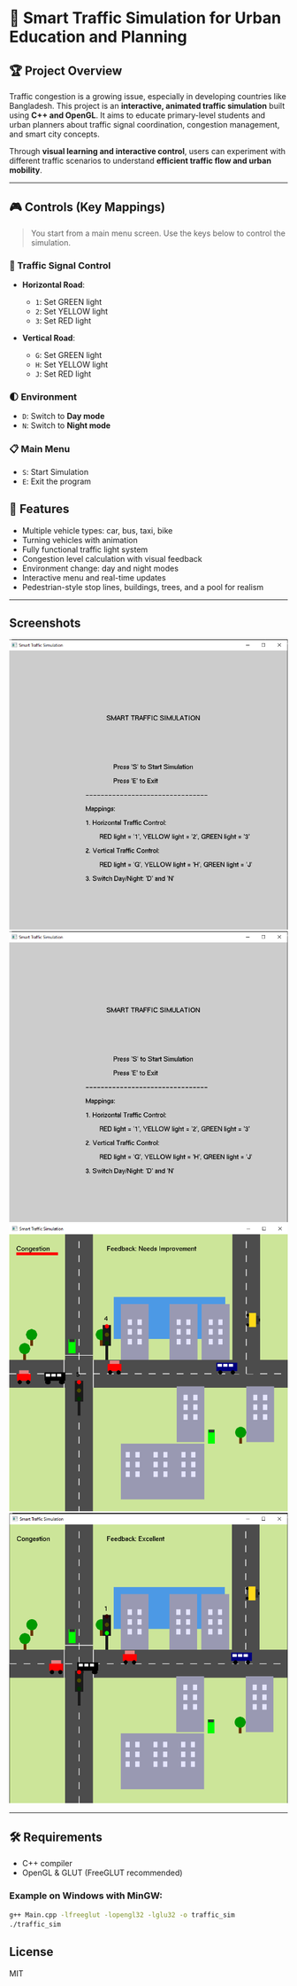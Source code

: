 # 🚦 Smart Traffic Simulation for Urban Education and Planning

## 🏆 Project Overview
Traffic congestion is a growing issue, especially in developing countries like Bangladesh. This project is an **interactive, animated traffic simulation** built using **C++ and OpenGL**. It aims to educate primary-level students and urban planners about traffic signal coordination, congestion management, and smart city concepts.

Through **visual learning and interactive control**, users can experiment with different traffic scenarios to understand **efficient traffic flow and urban mobility**.

---

## 🎮 Controls (Key Mappings)

> You start from a main menu screen. Use the keys below to control the simulation.

### 🚥 Traffic Signal Control

- **Horizontal Road**:
  - `1`: Set GREEN light
  - `2`: Set YELLOW light
  - `3`: Set RED light

- **Vertical Road**:
  - `G`: Set GREEN light
  - `H`: Set YELLOW light
  - `J`: Set RED light

### 🌓 Environment

- `D`: Switch to **Day mode**
- `N`: Switch to **Night mode**

### 📋 Main Menu

- `S`: Start Simulation
- `E`: Exit the program

## 🚗 Features

- Multiple vehicle types: car, bus, taxi, bike
- Turning vehicles with animation
- Fully functional traffic light system
- Congestion level calculation with visual feedback
- Environment change: day and night modes
- Interactive menu and real-time updates
- Pedestrian-style stop lines, buildings, trees, and a pool for realism

---

## Screenshots
![Menu](images/menu.png)
![Night Mode](images/menu.png)
![Congestion](images/2.png)
![Image](images/1.png)

---

## 🛠 Requirements

- C++ compiler
- OpenGL & GLUT (FreeGLUT recommended)

### Example on Windows with MinGW:

```bash
g++ Main.cpp -lfreeglut -lopengl32 -lglu32 -o traffic_sim
./traffic_sim
```
## License
MIT
